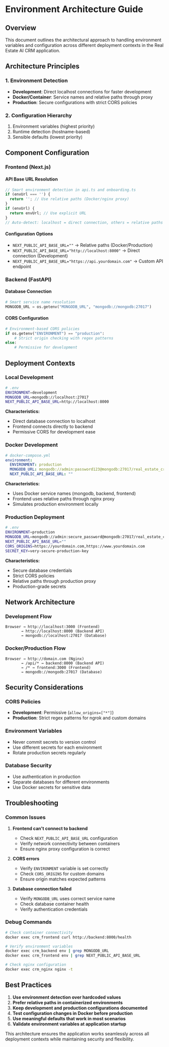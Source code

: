 # Environment Architecture Guide

## Overview

This document outlines the architectural approach to handling environment variables and configuration across different deployment contexts in the Real Estate AI CRM application.

## Architecture Principles

### 1. Environment Detection
- **Development**: Direct localhost connections for faster development
- **Docker/Container**: Service names and relative paths through proxy
- **Production**: Secure configurations with strict CORS policies

### 2. Configuration Hierarchy
1. Environment variables (highest priority)
2. Runtime detection (hostname-based)
3. Sensible defaults (lowest priority)

## Component Configuration

### Frontend (Next.js)

#### API Base URL Resolution
```typescript
// Smart environment detection in api.ts and onboarding.ts
if (envUrl === '') {
  return ''; // Use relative paths (Docker/nginx proxy)
}
if (envUrl) {
  return envUrl; // Use explicit URL
}
// Auto-detect: localhost = direct connection, others = relative paths
```

#### Configuration Options
- `NEXT_PUBLIC_API_BASE_URL=""` → Relative paths (Docker/Production)
- `NEXT_PUBLIC_API_BASE_URL="http://localhost:8000"` → Direct connection (Development)
- `NEXT_PUBLIC_API_BASE_URL="https://api.yourdomain.com"` → Custom API endpoint

### Backend (FastAPI)

#### Database Connection
```python
# Smart service name resolution
MONGODB_URL = os.getenv("MONGODB_URL", "mongodb://mongodb:27017")
```

#### CORS Configuration
```python
# Environment-based CORS policies
if os.getenv("ENVIRONMENT") == "production":
    # Strict origin checking with regex patterns
else:
    # Permissive for development
```

## Deployment Contexts

### Local Development
```bash
# .env
ENVIRONMENT=development
MONGODB_URL=mongodb://localhost:27017
NEXT_PUBLIC_API_BASE_URL=http://localhost:8000
```

**Characteristics:**
- Direct database connection to localhost
- Frontend connects directly to backend
- Permissive CORS for development ease

### Docker Development
```yaml
# docker-compose.yml
environment:
  ENVIRONMENT: production
  MONGODB_URL: mongodb://admin:password123@mongodb:27017/real_estate_crm?authSource=admin
  NEXT_PUBLIC_API_BASE_URL: ""
```

**Characteristics:**
- Uses Docker service names (mongodb, backend, frontend)
- Frontend uses relative paths through nginx proxy
- Simulates production environment locally

### Production Deployment
```bash
# .env
ENVIRONMENT=production
MONGODB_URL=mongodb://admin:secure_password@mongodb:27017/real_estate_crm?authSource=admin
NEXT_PUBLIC_API_BASE_URL=""
CORS_ORIGINS=https://yourdomain.com,https://www.yourdomain.com
SECRET_KEY=very-secure-production-key
```

**Characteristics:**
- Secure database credentials
- Strict CORS policies
- Relative paths through production proxy
- Production-grade secrets

## Network Architecture

### Development Flow
```
Browser → http://localhost:3000 (Frontend)
       → http://localhost:8000 (Backend API)
       → mongodb://localhost:27017 (Database)
```

### Docker/Production Flow
```
Browser → http://domain.com (Nginx)
       → /api/* → backend:8000 (Backend API)
       → /* → frontend:3000 (Frontend)
       → mongodb://mongodb:27017 (Database)
```

## Security Considerations

### CORS Policies
- **Development**: Permissive (`allow_origins=["*"]`)
- **Production**: Strict regex patterns for ngrok and custom domains

### Environment Variables
- Never commit secrets to version control
- Use different secrets for each environment
- Rotate production secrets regularly

### Database Security
- Use authentication in production
- Separate databases for different environments
- Use Docker secrets for sensitive data

## Troubleshooting

### Common Issues

1. **Frontend can't connect to backend**
   - Check `NEXT_PUBLIC_API_BASE_URL` configuration
   - Verify network connectivity between containers
   - Ensure nginx proxy configuration is correct

2. **CORS errors**
   - Verify `ENVIRONMENT` variable is set correctly
   - Check `CORS_ORIGINS` for custom domains
   - Ensure origin matches expected patterns

3. **Database connection failed**
   - Verify `MONGODB_URL` uses correct service name
   - Check database container health
   - Verify authentication credentials

### Debug Commands

```bash
# Check container connectivity
docker exec crm_frontend curl http://backend:8000/health

# Verify environment variables
docker exec crm_backend env | grep MONGODB_URL
docker exec crm_frontend env | grep NEXT_PUBLIC_API_BASE_URL

# Check nginx configuration
docker exec crm_nginx nginx -t
```

## Best Practices

1. **Use environment detection over hardcoded values**
2. **Prefer relative paths in containerized environments**
3. **Keep development and production configurations documented**
4. **Test configuration changes in Docker before production**
5. **Use meaningful defaults that work in most scenarios**
6. **Validate environment variables at application startup**

This architecture ensures the application works seamlessly across all deployment contexts while maintaining security and flexibility.